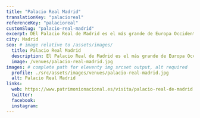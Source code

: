 ```yaml
---
title: "Palacio Real Madrid"
translationKey: "palacioreal"
referenceKey: "palacioreal"
customSlug: "palacio-real-madrid"
excerpt: DEl Palacio Real de Madrid es el más grande de Europa Occidental y uno de los mayores del mundo. Con más de 135.000 metros cuadrados y 3.418 habitaciones, es testigo de siglos de historia de España. Es una de las pocas residencias oficiales de jefes de Estado abiertas al público.
city: Madrid
seo: # image relative to /assets/images/
  title: Palacio Real Madrid
  description: El Palacio Real de Madrid es el más grande de Europa Occidental y uno de los más grandes del mundo.
  image: /venues/palacio-real-madrid.jpg
images: # complete path for eleventy img srcset output, alt required
  profile: ./src/assets/images/venues/palacio-real-madrid.jpg
  alt: Palacio Real Madrid
links:
  web: https://www.patrimonionacional.es/visita/palacio-real-de-madrid
  twitter:
  facebook:
  instagram:
---
```

